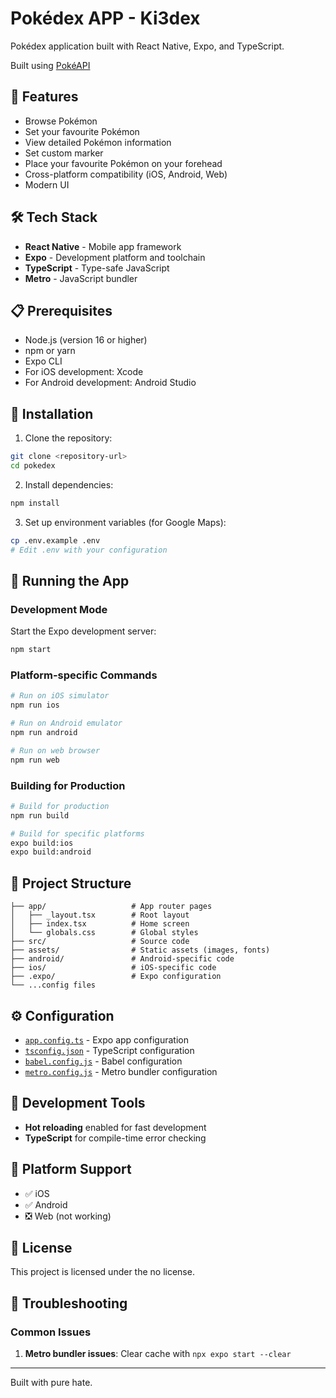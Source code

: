 # Pokédex APP - Ki3dex

Pokédex application built with React Native, Expo, and TypeScript. 

Built using [PokéAPI](https://pokeapi.co)

## 🚀 Features

- Browse Pokémon
- Set your favourite Pokémon
- View detailed Pokémon information
- Set custom marker
- Place your favourite Pokémon on your forehead
- Cross-platform compatibility (iOS, Android, Web)
- Modern UI

## 🛠️ Tech Stack

- **React Native** - Mobile app framework
- **Expo** - Development platform and toolchain
- **TypeScript** - Type-safe JavaScript
- **Metro** - JavaScript bundler

## 📋 Prerequisites

- Node.js (version 16 or higher)
- npm or yarn
- Expo CLI
- For iOS development: Xcode
- For Android development: Android Studio

## 🔧 Installation

1. Clone the repository:
```bash
git clone <repository-url>
cd pokedex
```

2. Install dependencies:
```bash
npm install
```

3. Set up environment variables (for Google Maps):
```bash
cp .env.example .env
# Edit .env with your configuration
```

## 🚀 Running the App

### Development Mode

Start the Expo development server:
```bash
npm start
```

### Platform-specific Commands

```bash
# Run on iOS simulator
npm run ios

# Run on Android emulator
npm run android

# Run on web browser
npm run web
```

### Building for Production

```bash
# Build for production
npm run build

# Build for specific platforms
expo build:ios
expo build:android
```

## 📁 Project Structure

```
├── app/                   # App router pages
│   ├── _layout.tsx        # Root layout
│   ├── index.tsx          # Home screen
│   └── globals.css        # Global styles
├── src/                   # Source code
├── assets/                # Static assets (images, fonts)
├── android/               # Android-specific code
├── ios/                   # iOS-specific code
├── .expo/                 # Expo configuration
└── ...config files
```

## ⚙️ Configuration

- [`app.config.ts`](app.config.ts) - Expo app configuration
- [`tsconfig.json`](tsconfig.json) - TypeScript configuration
- [`babel.config.js`](babel.config.js) - Babel configuration
- [`metro.config.js`](metro.config.js) - Metro bundler configuration

## 🧪 Development Tools

- **Hot reloading** enabled for fast development
- **TypeScript** for compile-time error checking

## 📱 Platform Support

- ✅ iOS
- ✅ Android
- ❎ Web (not working)


## 📄 License

This project is licensed under the no license.

## 🐛 Troubleshooting

### Common Issues

1. **Metro bundler issues**: Clear cache with `npx expo start --clear`

---

Built with pure hate.